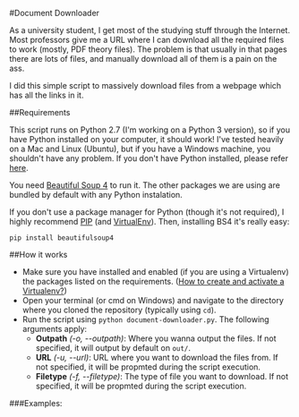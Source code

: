 #Document Downloader

As a university student, I get most of the studying stuff through the Internet. Most professors give me a URL where I can download all the required files to work (mostly, PDF theory files). The problem is that usually in that pages there are lots of files, and manually download all of them is a pain on the ass.

I did this simple script to massively download files from a webpage which has all the links in it.  



##Requirements

This script runs on Python 2.7 (I'm working on a Python 3 version), so if you have Python installed on your computer, it should work! I've tested heavily on a Mac and Linux (Ubuntu), but if you have a Windows machine, you shouldn't have any problem. If you don't have Python installed, please refer [here](https://www.python.org/downloads/).

You need [Beautiful Soup 4](http://www.crummy.com/software/BeautifulSoup/) to run it. The other packages we are using are bundled by default with any Python instalation. 

If you don't use a package manager for Python (though it's not required), I highly recommend [PIP](https://pip.pypa.io/en/latest/quickstart.html) (and [VirtualEnv](https://virtualenv.pypa.io/en/latest/)). Then, installing BS4 it's really easy:

`pip install beautifulsoup4`

##How it works

* Make sure you have installed and enabled (if you are using a Virtualenv) the packages listed on the requirements. ([How to create and activate a Virtualenv?](http://docs.python-guide.org/en/latest/dev/virtualenvs/))
* Open your terminal (or cmd on Windows) and navigate to the directory where you cloned the repository (typically using `cd`).
* Run the script using `python document-downloader.py`. The following arguments apply:
	* **Outpath** *(-o, --outpath)*: Where you wanna output the files. If not specified, it will output by default on `out/`.
	* **URL** *(-u, --url)*: URL where you want to download the files from. If not specified, it will be propmted during the script execution.
	* **Filetype** *(-f, --filetype)*: The type of file you want to download. If not specified, it will be propmted during the script execution.

###Examples:	

 